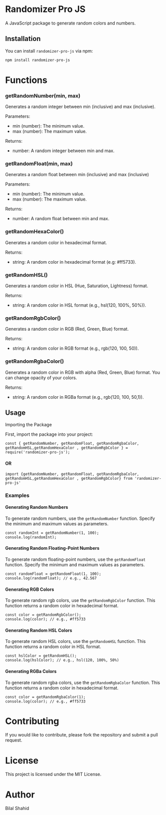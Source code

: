 # Randomizer Pro JS

A JavaScript package to generate random colors and numbers.

## Installation

You can install `randomizer-pro-js` via npm:

```bash
npm install randomizer-pro-js
```

# Functions
### getRandomNumber(min, max)
Generates a random integer between min (inclusive) and max (inclusive).

Parameters:
* min (number): The minimum value.
* max (number): The maximum value.

Returns:
* number: A random integer between min and max.

### getRandomFloat(min, max)

Generates a random float between min (inclusive) and max (inclusive)

Parameters:

* min (number): The minimum value.
* max (number): The maximum value.

Returns:

* number: A random float between min and max.


### getRandomHexaColor()

Generates a random color in hexadecimal format.

Returns:

* string: A random color in hexadecimal format (e.g: #ff5733).

### getRandomHSL()

Generates a random color in HSL (Hue, Saturation, Lightness) format.

Returns:

* string: A random color in HSL format (e.g., hsl(120, 100%, 50%)).


### getRandomRgbColor()

Generates a random color in RGB (Red, Green, Blue) format.

Returns:

* string: A random color in RGB format (e.g., rgb(120, 100, 50)).


### getRandomRgbaColor()

Generates a random color in RGB with alpha (Red, Green, Blue) format.
You can change opacity of your colors.

Returns:

* string: A random color in RGBa format (e.g., rgb(120, 100, 50,1)).

## Usage
Importing the Package

First, import the package into your project:

```
const { getRandomNumber, getRandomFloat, getRandomRgbaColor, getRandomHSL,getRandomHexaColor , getRandomRgbColor } = require('randomizer-pro-js');
```

#### OR

```
import {getRandomNumber, getRandomFloat, getRandomRgbaColor, getRandomHSL,getRandomHexaColor , getRandomRgbColor} from 'randomizer-pro-js'
```


### Examples

#### Generating Random Numbers

To generate random numbers, use the `getRandomNumber` function. Specify the minimum and maximum values as parameters.


```
const randomInt = getRandomNumber(1, 100);
console.log(randomInt);
```

#### Generating Random Floating-Point Numbers

To generate random floating-point numbers, use the `getRandomFloat` function. Specify the minimum and maximum values as parameters.

```
const randomFloat = getRandomFloat(1, 100);
console.log(randomFloat); // e.g., 42.567
```

#### Generating RGB Colors

To generate random rgb colors, use the `getRandomRgbColor` function. This function returns a random color in hexadecimal format.

```
const color = getRandomRgbColor();
console.log(color); // e.g., #ff5733
```

#### Generating Random HSL Colors

To generate random HSL colors, use the `getRandomHSL` function. This function returns a random color in HSL format.

```
const hslColor = getRandomHSL();
console.log(hslColor); // e.g., hsl(120, 100%, 50%)
```

#### Generating RGBa Colors

To generate random rgba colors, use the `getRandomRgbaColor` function. This function returns a random color in hexadecimal format.

```
const color = getRandomRgbaColor(1);
console.log(color); // e.g., #ff5733
```


# Contributing

If you would like to contribute, please fork the repository and submit a pull request.

# License

This project is licensed under the MIT License.

# Author

Bilal Shahid


